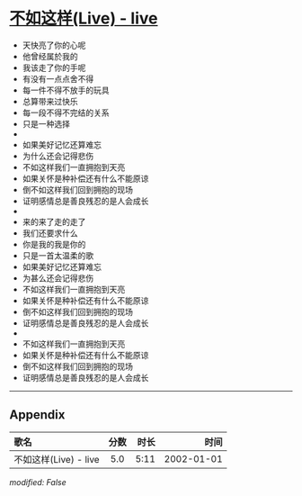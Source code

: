 # [不如这样(Live) - live](https://music.163.com/song?id=67241)

* 天快亮了你的心呢
* 他曾经属於我的
* 我该走了你的手呢
* 有没有一点点舍不得
* 每一件不得不放手的玩具
* 总算带来过快乐
* 每一段不得不完结的关系
* 只是一种选择
* 
* 如果美好记忆还算难忘
* 为什么还会记得悲伤
* 不如这样我们一直拥抱到天亮
* 如果关怀是种补偿还有什么不能原谅
* 倒不如这样我们回到拥抱的现场
* 证明感情总是善良残忍的是人会成长
* 
* 来的来了走的走了
* 我们还要求什么
* 你是我的我是你的
* 只是一首太温柔的歌
* 如果美好记忆还算难忘
* 为甚么还会记得悲伤
* 不如这样我们一直拥抱到天亮
* 如果关怀是种补偿还有什么不能原谅
* 倒不如这样我们回到拥抱的现场
* 证明感情总是善良残忍的是人会成长
* 
* 不如这样我们一直拥抱到天亮
* 如果关怀是种补偿还有什么不能原谅
* 倒不如这样我们回到拥抱的现场
* 证明感情总是善良残忍的是人会成长


---

## Appendix

|歌名|分数|时长|时间|
|:---|:---:|---:|---:|
|不如这样(Live) - live|5.0|5:11|2002-01-01

*modified: False*